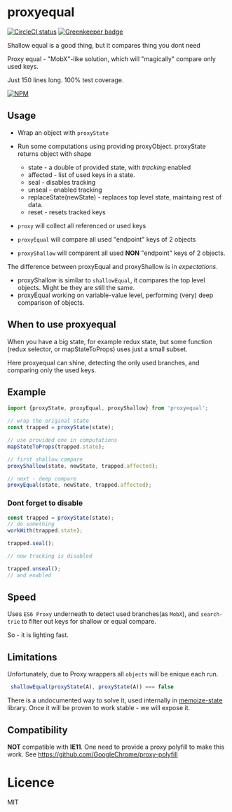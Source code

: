 proxyequal
=====
[![CircleCI status](https://img.shields.io/circleci/project/github/theKashey/proxyequal/master.svg?style=flat-square)](https://circleci.com/gh/theKashey/proxyequal/tree/master)
[![Greenkeeper badge](https://badges.greenkeeper.io/theKashey/proxyequal.svg)](https://greenkeeper.io/)

Shallow equal is a good thing, but it compares thing you dont need

Proxy equal - "MobX"-like solution, which will "magically" compare only used keys.

Just 150 lines long. 100% test coverage.

[![NPM](https://nodei.co/npm/proxyequal.png?downloads=true&stars=true)](https://nodei.co/npm/proxyequal/) 

## Usage
* Wrap an object with `proxyState`
* Run some computations using providing proxyObject.
proxyState returns object with shape 
  * state - a double of provided state, with _tracking_ enabled
  * affected - list of used keys in a state.
  * seal - disables tracking
  * unseal - enabled tracking
  * replaceState(newState) - replaces top level state, maintaing rest of data.
  * reset - resets tracked keys
   

* `proxy` will collect all referenced or used keys
* `proxyEqual` will compare all used "endpoint" keys of 2 objects
* `proxyShallow` will comparent all used __NON__ "endpoint" keys of 2 objects.

The difference between proxyEqual and proxyShallow is in _expectations_.
* proxyShallow is similar to `shallowEqual`, it compares the top level objects. Might be they are still the same.
* proxyEqual working on variable-value level, performing (very) deep comparison of objects. 

## When to use proxyequal
When you have a big state, for example redux state, but some function (redux selector, or mapStateToProps)
uses just a small subset.

Here proxyequal can shine, detecting the only used branches, and comparing only the used keys.

## Example
```js
import {proxyState, proxyEqual, proxyShallow} from 'proxyequal';

// wrap the original state
const trapped = proxyState(state);

// use provided one in computations
mapStateToProps(trapped.state);

// first shallow compare
proxyShallow(state, newState, trapped.affected);

// next - deep compare
proxyEqual(state, newState, trapped.affected);
```
### Dont forget to disable
```js
const trapped = proxyState(state);
// do something
workWith(trapped.state);

trapped.seal();

// now tracking is disabled

trapped.unseal();
// and enabled
```

## Speed

Uses `ES6 Proxy` underneath to detect used branches(as `MobX`), and `search-trie` to filter out keys for shallow or equal compare.

So - it is lighting fast.

## Limitations

Unfortunately, due to Proxy wrappers all `objects` will be enique each run.
```js
 shallowEqual(proxyState(A), proxyState(A)) === false
```
There is a undocumented way to solve it, used internally in [memoize-state](https://github.com/theKashey/memoize-state) library.
Once it will be proven to work stable - we will expose it.

## Compatibility

__NOT__ compatible with __IE11__. One need to provide a proxy polyfill to make this work.
See https://github.com/GoogleChrome/proxy-polyfill

# Licence
MIT

